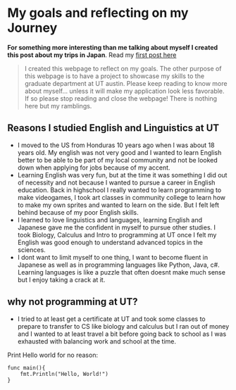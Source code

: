 # My goals and reflecting on my Journey 

**For something more interesting than me talking about myself I created this post about my trips in Japan**. Read my [first post here](/majesty)

> I created this webpage to reflect on my goals. The other purpose of this webpage is to have a project to showcase my skills to the graduate department at UT austin. 
> Please keep reading to know more about myself... unless it will make my application look less favorable. If so please stop reading and close the webpage! There is nothing here but my ramblings.

## Reasons I studied English and Linguistics at UT

* I moved to the US from Honduras 10 years ago when I was about 18 years old. My english was not very good and I wanted to learn English better to be able to be part of my local community and not be looked down when applying for jobs because of my accent.  
* Learning English was very fun, but at the time it was something I did out of necessity and not because I wanted to pursue a career in English education. Back in highschool I really wanted to learn programming to make videogames, I took art classes in community college to learn how to make my own sprites and wanted to learn on the side. But I felt left behind because of my poor English skills.  
* I learned to love linguistics and languages, learning English and Japanese gave me the confident in myself to pursue other studies. I took Biology, Calculus and Intro to programming at UT once I felt my English was good enough to understand advanced topics in the sciences. 
* I dont want to limit myself to one thing, I want to become fluent in Japanese as well as in programming languages like Python, Java, c#. Learning languages is like a puzzle that often doesnt make much sense but I enjoy taking a crack at it. 

## why not programming at UT?
* I tried to at least get a certificate at UT and took some classes to prepare to transfer to CS like biology and calculus but I ran out of money and I wanted to at least travel a bit before going back to school as I was exhausted with balancing work and school at the time. 


Print Hello world for no reason:

```
func main(){
    fmt.Println("Hello, World!")
}
```

